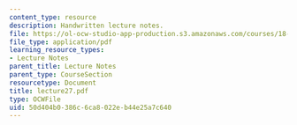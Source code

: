 ```yaml
---
content_type: resource
description: Handwritten lecture notes.
file: https://ol-ocw-studio-app-production.s3.amazonaws.com/courses/18-704-seminar-in-algebra-and-number-theory-rational-points-on-elliptic-curves-fall-2004/50d404b0386c6ca8022eb44e25a7c640_lecture27.pdf
file_type: application/pdf
learning_resource_types:
- Lecture Notes
parent_title: Lecture Notes
parent_type: CourseSection
resourcetype: Document
title: lecture27.pdf
type: OCWFile
uid: 50d404b0-386c-6ca8-022e-b44e25a7c640
---
```

